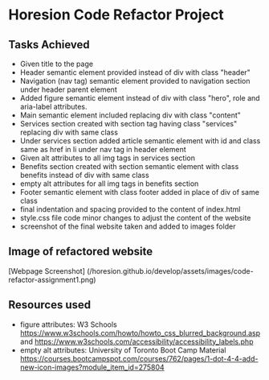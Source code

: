 # Horesion Code Refactor Project

## Tasks Achieved
* Given title to the page 
* Header semantic element provided instead of div with class "header"
* Navigation (nav tag) semantic element provided to navigation section under header parent element 
* Added figure semantic element instead of div with class "hero", role and aria-label attributes.
* Main semantic element included replacing div with class "content"
* Services section created with section tag having class "services" replacing div with same class 
* Under services section added article semantic element with id and class same as href in li under nav tag in header element
* Given alt attributes to all img tags in services section
* Benefits section created with section semantic element with class benefits instead of div with same class
* empty alt attributes for all img tags in  benefits section
* Footer semantic element with class footer added in place of div of same class
* final indentation and spacing provided to the content of index.html
* style.css file code minor changes to adjust the content of the website
* screenshot of the final website taken and added to images folder 

## Image of refactored website
[Webpage Screenshot] (/horesion.github.io/develop/assets/images/code-refactor-assignment1.png)

## Resources used
* figure attributes: W3 Schools  https://www.w3schools.com/howto/howto_css_blurred_background.asp and https://www.w3schools.com/accessibility/accessibility_labels.php 
* empty alt attributes: University of Toronto Boot Camp Material https://courses.bootcampspot.com/courses/762/pages/1-dot-4-4-add-new-icon-images?module_item_id=275804


